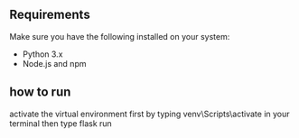 ## Requirements

Make sure you have the following installed on your system:

- Python 3.x
- Node.js and npm

## how to run 
activate the virtual environment first by typing venv\Scripts\activate in your terminal then type flask run
